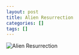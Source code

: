 ```yaml
---
layout: post
title: Alien Resurrection
categories: []
tags: []
---
```

![Alien Resurrection](https://m.media-amazon.com/images/M/MV5BMTdjYzU0MzAtZGMzOC00YTYwLWJhMTEtNDE4ODQwMDY2NWM1XkEyXkFqcGdeQXVyNTAyODkwOQ@@._V1.jpg)
